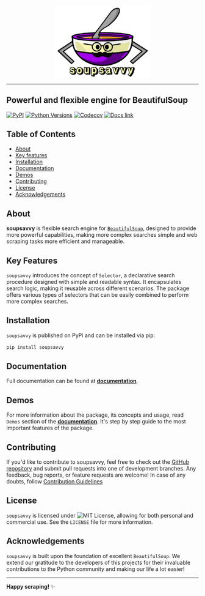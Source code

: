 <picture align="center">
    <img src="https://github.com/sewcio543/soupsavvy/raw/main/resources/logo.png?raw=true" alt="soupsavvy" style="max-width: 50%;display: block;margin-right: auto;margin-left: auto;">
</picture>
<hr>

## Powerful and flexible engine for BeautifulSoup

[![PyPI](https://img.shields.io/pypi/v/soupsavvy?color=orange)](https://pypi.org/project/soupsavvy/) [![Python Versions](https://img.shields.io/pypi/pyversions/soupsavvy)](https://www.python.org/) [![Codecov](https://codecov.io/gh/sewcio543/soupsavvy/graph/badge.svg?token=RZ51VS3QLB)](https://codecov.io/gh/sewcio543/soupsavvy) [![Docs link](https://img.shields.io/badge/docs-read-blue)](https://soupsavvy.readthedocs.io)

## Table of Contents

- [About](#about)
- [Key features](#key-features)
- [Installation](#installation)
- [Documentation](#documentation)
- [Demos](#demos)
- [Contributing](#contributing)
- [License](#license)
- [Acknowledgements](#acknowledgements)

## About

**soupsavvy** is flexible search engine for [`BeautifulSoup`](https://pypi.org/project/beautifulsoup4/), designed to provide more powerful capabilities, making more complex searches simple and web scraping tasks more efficient and manageable.

## Key Features

`soupsavvy` introduces the concept of `Selector`, a declarative search procedure designed with simple and readable syntax. It encapsulates search logic, making it reusable across different scenarios. The package offers various types of selectors that can be easily combined to perform more complex searches.

## Installation

`soupsavvy` is published on PyPi and can be installed via pip:

```bash
pip install soupsavvy
```

## Documentation

Full documentation can be found at **[documentation](https://soupsavvy.readthedocs.io)**.

## Demos

For more information about the package, its concepts and usage, read `Demos` section of the **[documentation](https://soupsavvy.readthedocs.io)**. It's step by step guide to the most important features of the package.

## Contributing

If you'd like to contribute to soupsavvy, feel free to check out the [GitHub repository](https://github.com/sewcio543/soupsavvy) and submit pull requests into one of development branches. Any feedback, bug reports, or feature requests are welcome! In case of any doubts, follow [Contribution Guidelines](https://github.com/sewcio543/soupsavvy/blob/main/CONTRIBUTING.md)

## License

`soupsavvy` is licensed under ![MIT License](https://img.shields.io/badge/license-MIT-green?style=plastic), allowing for both personal and commercial use. See the `LICENSE` file for more information.

## Acknowledgements

`soupsavvy` is built upon the foundation of excellent `BeautifulSoup`. We extend our gratitude to the developers of this projects for their invaluable contributions to the Python community and making our life a lot easier!

-----------------

**Happy scraping!** ✨
